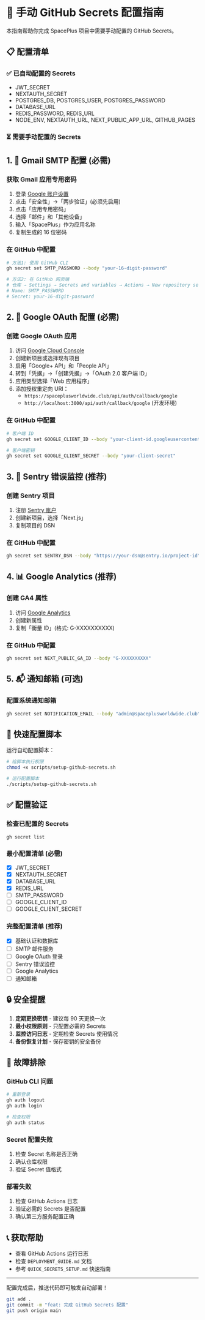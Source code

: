 # 🔐 手动 GitHub Secrets 配置指南

本指南帮助你完成 SpacePlus 项目中需要手动配置的 GitHub Secrets。

## 📋 配置清单

### ✅ 已自动配置的 Secrets
- JWT_SECRET
- NEXTAUTH_SECRET
- POSTGRES_DB, POSTGRES_USER, POSTGRES_PASSWORD
- DATABASE_URL
- REDIS_PASSWORD, REDIS_URL
- NODE_ENV, NEXTAUTH_URL, NEXT_PUBLIC_APP_URL, GITHUB_PAGES

### ⏳ 需要手动配置的 Secrets

## 1. 📧 Gmail SMTP 配置 (必需)

### 获取 Gmail 应用专用密码
1. 登录 [Google 账户设置](https://myaccount.google.com/)
2. 点击「安全性」→「两步验证」(必须先启用)
3. 点击「应用专用密码」
4. 选择「邮件」和「其他设备」
5. 输入「SpacePlus」作为应用名称
6. 复制生成的 16 位密码

### 在 GitHub 中配置
```bash
# 方法1: 使用 GitHub CLI
gh secret set SMTP_PASSWORD --body "your-16-digit-password"

# 方法2: 在 GitHub 网页端
# 仓库 → Settings → Secrets and variables → Actions → New repository secret
# Name: SMTP_PASSWORD
# Secret: your-16-digit-password
```

## 2. 🔗 Google OAuth 配置 (必需)

### 创建 Google OAuth 应用
1. 访问 [Google Cloud Console](https://console.cloud.google.com/)
2. 创建新项目或选择现有项目
3. 启用「Google+ API」和「People API」
4. 转到「凭据」→「创建凭据」→「OAuth 2.0 客户端 ID」
5. 应用类型选择「Web 应用程序」
6. 添加授权重定向 URI：
   - `https://spaceplusworldwide.club/api/auth/callback/google`
   - `http://localhost:3000/api/auth/callback/google` (开发环境)

### 在 GitHub 中配置
```bash
# 客户端 ID
gh secret set GOOGLE_CLIENT_ID --body "your-client-id.googleusercontent.com"

# 客户端密钥
gh secret set GOOGLE_CLIENT_SECRET --body "your-client-secret"
```

## 3. 🐛 Sentry 错误监控 (推荐)

### 创建 Sentry 项目
1. 注册 [Sentry 账户](https://sentry.io/)
2. 创建新项目，选择「Next.js」
3. 复制项目的 DSN

### 在 GitHub 中配置
```bash
gh secret set SENTRY_DSN --body "https://your-dsn@sentry.io/project-id"
```

## 4. 📊 Google Analytics (推荐)

### 创建 GA4 属性
1. 访问 [Google Analytics](https://analytics.google.com/)
2. 创建新属性
3. 复制「衡量 ID」(格式: G-XXXXXXXXXX)

### 在 GitHub 中配置
```bash
gh secret set NEXT_PUBLIC_GA_ID --body "G-XXXXXXXXXX"
```

## 5. 📬 通知邮箱 (可选)

### 配置系统通知邮箱
```bash
gh secret set NOTIFICATION_EMAIL --body "admin@spaceplusworldwide.club"
```

## 🚀 快速配置脚本

运行自动配置脚本：
```bash
# 给脚本执行权限
chmod +x scripts/setup-github-secrets.sh

# 运行配置脚本
./scripts/setup-github-secrets.sh
```

## ✅ 配置验证

### 检查已配置的 Secrets
```bash
gh secret list
```

### 最小配置清单 (必需)
- [x] JWT_SECRET
- [x] NEXTAUTH_SECRET
- [x] DATABASE_URL
- [x] REDIS_URL
- [ ] SMTP_PASSWORD
- [ ] GOOGLE_CLIENT_ID
- [ ] GOOGLE_CLIENT_SECRET

### 完整配置清单 (推荐)
- [x] 基础认证和数据库
- [ ] SMTP 邮件服务
- [ ] Google OAuth 登录
- [ ] Sentry 错误监控
- [ ] Google Analytics
- [ ] 通知邮箱

## 🔒 安全提醒

1. **定期更换密钥** - 建议每 90 天更换一次
2. **最小权限原则** - 只配置必需的 Secrets
3. **监控访问日志** - 定期检查 Secrets 使用情况
4. **备份恢复计划** - 保存密钥的安全备份

## 🐛 故障排除

### GitHub CLI 问题
```bash
# 重新登录
gh auth logout
gh auth login

# 检查权限
gh auth status
```

### Secret 配置失败
1. 检查 Secret 名称是否正确
2. 确认仓库权限
3. 验证 Secret 值格式

### 部署失败
1. 检查 GitHub Actions 日志
2. 验证必需的 Secrets 是否配置
3. 确认第三方服务配置正确

## 📞 获取帮助

- 查看 GitHub Actions 运行日志
- 检查 `DEPLOYMENT_GUIDE.md` 文档
- 参考 `QUICK_SECRETS_SETUP.md` 快速指南

---

配置完成后，推送代码即可触发自动部署！

```bash
git add .
git commit -m "feat: 完成 GitHub Secrets 配置"
git push origin main
```